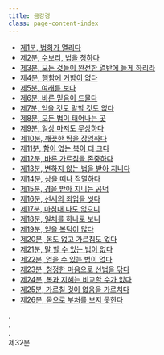 ```yaml
---
title: 금강경
class: page-content-index
---
```


- [제1분, 법회가 열리다](01)
- [제2분, 수보리, 법을 청하다](02)
- [제3분, 모든 것들이 완전한 열반에 들게 하리라](03)
- [제4분, 행함에 거함이 없다](04)
- [제5분, 여래를 보다](05)
- [제6분, 바른 믿음이 드물다](06)
- [제7분, 얻을 것도 말할 것도 없다](07)
- [제8분, 모든 법이 태어나는 곳](08)
- [제9분, 일상 마저도 무상하다](09)
- [제10분, 깨끗한 땅을 장엄하다](10)
- [제11분, 함이 없는 복이 더 크다](11)
- [제12분, 바른 가르침을 존중하다](12)
- [제13분, 변하지 않는 법을 받아 지니다](13)
- [제14분, 상을 떠나 적멸하다](14)
- [제15분, 경을 받아 지니는 공덕](15)
- [제16분, 선세의 죄업을 씻다](16)
- [제17분, 마침내 나도 없으니](17)
- [제18분, 일체를 하나로 보니](18)
- [제19분, 얻을 복덕이 많다](19)
- [제20분, 몸도 없고 가르침도 없다](20)
- [제21분, 말 할 수 있는 법이 없다](21)
- [제22분, 얻을 수 있는 법이 없다](22)
- [제23분, 청정한 마음으로 선법을 닦다](23)
- [제24분, 복과 지혜는 비교할 수가 없다](24)
- [제25분, 가르칠 것이 없음을 가르치다](25)
- [제26분, 몸으로 부처를 보지 못한다](26)

.  
.  
.  
제32분